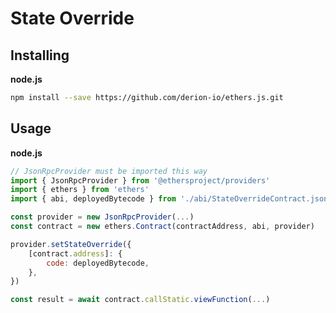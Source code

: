 State Override
==================


Installing
----------

**node.js**

```sh
npm install --save https://github.com/derion-io/ethers.js.git
```


Usage
----------

**node.js**

```js
// JsonRpcProvider must be imported this way
import { JsonRpcProvider } from '@ethersproject/providers'
import { ethers } from 'ethers'
import { abi, deployedBytecode } from './abi/StateOverrideContract.json'

const provider = new JsonRpcProvider(...)
const contract = new ethers.Contract(contractAddress, abi, provider)

provider.setStateOverride({
    [contract.address]: {
        code: deployedBytecode,
    },
})

const result = await contract.callStatic.viewFunction(...)

```
